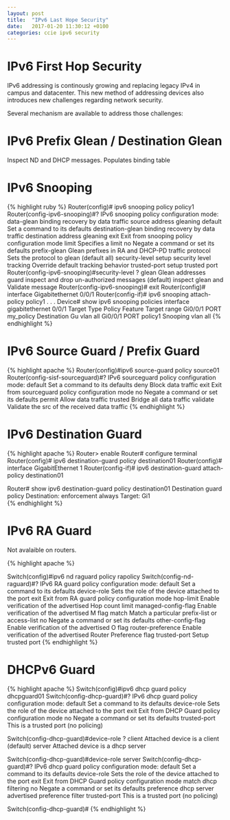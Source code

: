 ```yaml
---
layout: post
title:  "IPv6 Last Hope Security"
date:   2017-01-20 11:30:12 +0100
categories: ccie ipv6 security
---
```


# IPv6 First Hop Security

IPv6 addressing is continously growing and replacing legacy IPv4 in campus and datacenter.
This new method of addressing devices also introduces new challenges regarding network security.

Several mechanism are available to address those challenges:

# IPv6 Prefix Glean / Destination Glean

Inspect ND and DHCP messages.
Populates binding table

# IPv6 Snooping

{% highlight ruby %}
Router(config)# ipv6 snooping policy policy1
Router(config-ipv6-snooping)#?
IPv6 snooping policy configuration mode:
  data-glean         binding recovery by data traffic source address gleaning
  default            Set a command to its defaults
  destination-glean  binding recovery by data traffic destination address
                     gleaning
  exit               Exit from snooping policy configuration mode
  limit              Specifies a limit
  no                 Negate a command or set its defaults
  prefix-glean       Glean prefixes in RA and DHCP-PD traffic
  protocol           Sets the protocol to glean (default all)
  security-level     setup security level
  tracking           Override default tracking behavior
  trusted-port       setup trusted port
Router(config-ipv6-snooping)#security-level ?
  glean    Glean addresses
  guard    inspect and drop un-authorized messages (default)
  inspect  glean and Validate message
Router(config-ipv6-snooping)# exit
Router(config)# interface Gigabitethernet 0/0/1
Router(config-if)# ipv6 snooping attach-policy policy1
. 
.
.
Device# show ipv6 snooping policies interface gigabitethernet 0/0/1
Target               Type  Policy               Feature        Target range
Gi0/0/1              PORT  my_policy            Destination Gu vlan all
Gi0/0/1              PORT  policy1              Snooping       vlan all
{% endhighlight %}



# IPv6 Source Guard / Prefix Guard

{% highlight apache %}
Router(config)#ipv6 source-guard policy source01
Router(config-sisf-sourceguard)#?
IPv6 sourceguard policy configuration mode:
  default   Set a command to its defaults
  deny      Block data traffic
  exit      Exit from sourceguard policy configuration mode
  no        Negate a command or set its defaults
  permit    Allow data traffic
  trusted   Bridge all data traffic
  validate  Validate the src of the received data traffic
{% endhighlight %}


# IPv6 Destination Guard

{% highlight apache %}
Router> enable
Router# configure terminal
Router(config)# ipv6 destination-guard policy destination01
Router(config)# interface GigabitEthernet 1
Router(config-if)# ipv6 destination-guard attach-policy destination01

Router# show ipv6 destination-guard policy destination01
Destination guard policy Destination: 
  enforcement always
        Target: Gi1  
{% endhighlight %}


# IPv6 RA Guard 

Not avalaible on routers.

{% highlight apache %}

Switch(config)#ipv6 nd raguard policy rapolicy
Switch(config-nd-raguard)#?
IPv6 RA guard policy configuration mode:
  default              Set a command to its defaults
  device-role          Sets the role of the device attached to the port
  exit                 Exit from RA guard policy configuration mode
  hop-limit            Enable verification of the advertised Hop count limit
  managed-config-flag  Enable verification of the advertised M flag
  match                Match a particular prefix-list or access-list
  no                   Negate a command or set its defaults
  other-config-flag    Enable verification of the advertised O flag
  router-preference    Enable verification of the advertised Router Preference
                       flag
  trusted-port         Setup trusted port
{% endhighlight %}


# DHCPv6 Guard

{% highlight apache %}
Switch(config)#ipv6 dhcp guard policy  dhcpguard01
Switch(config-dhcp-guard)#?
IPv6 dhcp guard policy configuration mode:
  default       Set a command to its defaults
  device-role   Sets the role of the device attached to the port
  exit          Exit from DHCP Guard policy configuration mode
  no            Negate a command or set its defaults
  trusted-port  This is a trusted port (no policing)

Switch(config-dhcp-guard)#device-role ?
  client  Attached device is a client (default)
  server  Attached device is a dhcp server

Switch(config-dhcp-guard)#device-role server
Switch(config-dhcp-guard)#?
IPv6 dhcp guard policy configuration mode:
  default       Set a command to its defaults
  device-role   Sets the role of the device attached to the port
  exit          Exit from DHCP Guard policy configuration mode
  match         dhcp filtering
  no            Negate a command or set its defaults
  preference    dhcp server advertised preference filter
  trusted-port  This is a trusted port (no policing)

Switch(config-dhcp-guard)#
{% endhighlight %}


